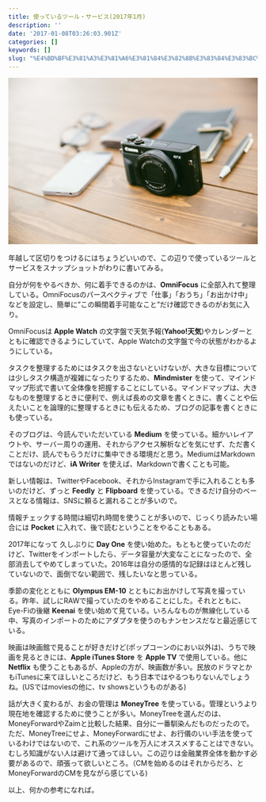 ```yaml
---
title: 使っているツール・サービス(2017年1月)
description: ''
date: '2017-01-08T03:26:03.901Z'
categories: []
keywords: []
slug: "%E4%BD%BF%E3%81%A3%E3%81%A6%E3%81%84%E3%82%8B%E3%83%84%E3%83%BC%E3%83%AB%E3%83%BB%E3%82%B5%E3%83%BC%E3%83%93%E3%82%B9%282017%E5%B9%B41%E6%9C%88%29"
---
```

![](1____8__WviQnSRXadQTulOBdHw.jpeg)

年越して区切りをつけるにはちょうどいいので、この辺りで使っているツールとサービスをスナップショットがわりに書いてみる。

自分が何をやるべきか、何に着手できるのかは、**OmniFocus** に全部入れて整理している。OmniFocusのパースペクティブで「仕事」「おうち」「お出かけ中」などを設定し、簡単に”この瞬間着手可能なこと”だけ確認できるのがお気に入り。

OmniFocusは **Apple Watch** の文字盤で天気予報(**Yahoo!天気**)やカレンダーとともに確認できるようにしていて、Apple Watchの文字盤で今の状態がわかるようにしている。

タスクを整理するためにはタスクを出さないといけないが、大きな目標については少しタスク構造が複雑になったりするため、**Mindmister** を使って、マインドマップ形式で書いて全体像を把握することにしている。マインドマップは、大きなものを整理するときに便利で、例えば長めの文章を書くときに、書くことや伝えたいことを論理的に整理するときにも伝えるため、ブログの記事を書くときにも使っている。

そのブログは、今読んでいただいている **Medium** を使っている。細かいレイアウトや、サーバー周りの運用、それからアクセス解析などを気にせず、ただ書くことだけ、読んでもらうだけに集中できる環境だと思う。MediumはMarkdownではないのだけど、**iA Writer** を使えば、Markdownで書くことも可能。

新しい情報は、TwitterやFacebook、それからInstagramで手に入れることも多いのだけど、ずっと **Feedly** と **Flipboard** を使っている。できるだけ自分のベースとなる情報は、SNSに頼ると漏れることが多いので。

情報チェックする時間は細切れ時間を使うことが多いので、じっくり読みたい場合には **Pocket** に入れて、後で読むということをやることもある。

2017年になって 久しぶりに **Day One** を使い始めた。もともと使っていたのだけど、Twitterをインポートしたら、データ容量が大変なことになったので、全部消去してやめてしまっていた。2016年は自分の感情的な記録はほとんど残していないので、面倒でない範囲で、残したいなと思っている。

季節の変化とともに **Olympus EM-10** とともにお出かけして写真を撮っている。昨年、試しにRAWで撮っていたのをやめることにした。それとともに、Eye-Fiの後継 **Keenai** を使い始めて見ている。いろんなものが無線化している中、写真のインポートのためにアダプタを使うのもナンセンスだなと最近感じている。

映画は映画館で見ることが好きだけど(ポップコーンのにおい以外は)、うちで映画を見るときには、**Apple iTunes Store** を **Apple TV** で使用している。他に **Netflix** も使うこともあるが、Appleの方が、映画数が多い。民放のドラマとかもiTunesに来てほしいところだけど、もう日本ではやるつもりないんでしょうね。(USではmoviesの他に、tv showsというものがある)

話が大きく変わるが、お金の管理は **MoneyTree** を使っている。管理というより現在地を確認するために使うことが多い。MoneyTreeを選んだのは、MoneyForwardやZaimと比較した結果、自分に一番馴染んだものだったので。 ただ、MoneyTreeにせよ、MoneyForwardにせよ、お行儀のいい手法を使っているわけではないので、これ系のツールを万人にオススメすることはできない。むしろ知識がない人は避けて通ってほしい。この辺りは金融業界全体を動かす必要があるので、頑張って欲しいところ。（CMを始めるのはそれからだろ、とMoneyForwardのCMを見ながら感じている)

以上、何かの参考になれば。
